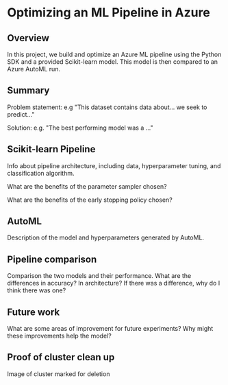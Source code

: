 # Optimizing an ML Pipeline in Azure

## Overview
In this project, we build and optimize an Azure ML pipeline using the Python SDK and a provided Scikit-learn model.
This model is then compared to an Azure AutoML run.

## Summary
Problem statement: e.g "This dataset contains data about... we seek to predict..."

Solution: e.g. "The best performing model was a ..."

## Scikit-learn Pipeline
Info about pipeline architecture, including data, hyperparameter tuning, and classification algorithm.

What are the benefits of the parameter sampler chosen?

What are the benefits of the early stopping policy chosen?

## AutoML
Description of the model and hyperparameters generated by AutoML.

## Pipeline comparison
Comparison the two models and their performance. What are the differences in accuracy? In architecture? If there was a difference, why do I think there was one?

## Future work
What are some areas of improvement for future experiments? Why might these improvements help the model?

## Proof of cluster clean up
Image of cluster marked for deletion
